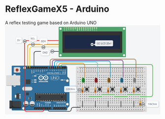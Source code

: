 # ReflexGameX5 - Arduino
A reflex testing game based on Arduino UNO
<img src="https://github.com/kozolex/ReflexGameX5/blob/master/Schemat.png?raw=true" >
